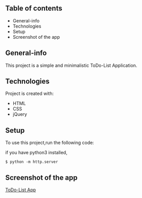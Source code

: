 ## Table of contents
* General-info
* Technologies
* Setup
* Screenshot of the app 

## General-info
This project is a simple and minimalistic ToDo-List Application.
	
## Technologies
Project is created with:
* HTML
* CSS
* jQuery

	
## Setup
To use this project,run the following code:

if you have python3 installed,

```
$ python -m http.server

```
## Screenshot of the app

[ToDo-List App](images/screenshot.png)


